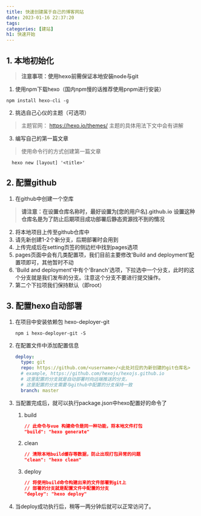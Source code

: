 ```yaml
---
title: 快速创建属于自己的博客网站
date: 2023-01-16 22:37:20
tags:
categories: [建站]
h1: 快速开始
---
```


## 1. 本地初始化
> **注意事项：使用hexo前需保证本地安装node与git**
1. 使用npm下载hexo（国内npm慢的话推荐使用pnpm进行安装）
``` shell
npm install hexo-cli -g
```
2. 挑选自己心仪的主题（可选项）
> 主题官网： https://hexo.io/themes/
> 主题的具体用法下文中会有讲解

3. 编写自己的第一篇文章
>  使用命令行的方式创建第一篇文章
```shell
  hexo new [layout] '<title>'
```
## 2. 配置github
1. 在github中创建一个空库 
> **请注意：在设置仓库名称时，最好设置为[您的用户名].github.io**
> **设置这种仓库名是为了防止后期项目成功部署后静态资源找不到的情况**
2. 将本地项目上传至github仓库中
3. 请先新创建1-2个新分支，后期部署时会用到
4. 上传完成后在setting页签的侧边栏中找到pages选项
5. pages页面中会有几类配置项，我们目前主要修改'Build and deployment'配置项即可，其他暂时不动
6. 'Build and deployment'中有个'Branch'选项，下拉选中一个分支，此时的这个分支就是我们发布的分支。注意这个分支不要进行提交操作。
7. 第二个下拉项我们保持默认（即root）



## 3. 配置hexo自动部署

1. 在项目中安装依赖包 hexo-deployer-git

   ``` shell
   npm i hexo-deployer-git -S
   ```

   

2. 在配置文件中添加配置信息

   ``` yaml
   deploy:
     type: git
     repo: https://github.com/<username>/<此处对应的为新创建的git仓库名>
     # example, https://github.com/hexojs/hexojs.github.io
     # 这里配置的分支就是自动部署时向远端推送的分支。
     # 这里配置的分支需要与github中配置的分支保持一致
     branch: master 
   ```

   

3. 当配置完成后，就可以执行package.json中hexo配置好的命令了

   1. build

      ```json
      // 此命令与vue 构建命令是同一种功能，将本地文件打包
      "build": "hexo generate"
      ```

      

   2. clean

      ```json 
      // 清除本地build缓存等数据，防止出现打包异常的问题
      "clean": "hexo clean"
      ```

      

   3. deploy

      ```json 
      // 将使用build命令构建出来的文件部署到git上
      // 部署的分支就是配置文件中配置的分支
      "deploy": "hexo deploy"
      ```

      

4. 当deploy成功执行后，稍等一两分钟后就可以正常访问了。

